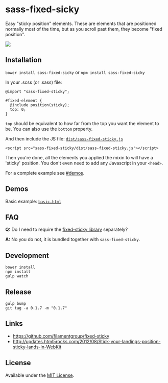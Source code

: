 sass-fixed-sicky
================

Easy "sticky position" elements. These are elements that are positioned normally most of the time, but as you scroll past them, they become "fixed position".

![](http://i.imgur.com/HJnA2M6.gif)


## Installation
`bower install sass-fixed-sicky` or `npm install sass-fixed-sicky`

In your .scss (or .sass) file:
````
@import "sass-fixed-sticky";

#fixed-element {
  @include position(sticky);
  top: 0;
}

````

`top` should be equivalent to how far from the top you want the element to be. You can also use the `bottom` property.

And then include the JS file: [`dist/sass-fixed-sticky.js`](./dist/sass-fixed-sticky.js)

````
<script src="sass-fixed-sticky/dist/sass-fixed-sticky.js"></script>
````

Then you're done, all the elements you applied the mixin to will have a 'sticky' position. You don't even need to add any Javascript in your `<head>`.

For a complete example see [#demos](#demos).

## Demos

Basic example: [`basic.html`](http://britco.github.io/sass-fixed-sticky/demo/basic.html)

## FAQ

__Q:__
Do I need to require the [fixed-sticky library](https://github.com/filamentgroup/fixed-sticky) separately?

__A:__
No you do not, it is bundled together with `sass-fixed-sticky`.

## Development

````
bower install
npm install
gulp watch
````

## Release

````
gulp bump
git tag -a 0.1.7 -m "0.1.7"
````


## Links
* https://github.com/filamentgroup/fixed-sticky
* http://updates.html5rocks.com/2012/08/Stick-your-landings-position-sticky-lands-in-WebKit


## License
Available under the [MIT License](LICENSE.md).
